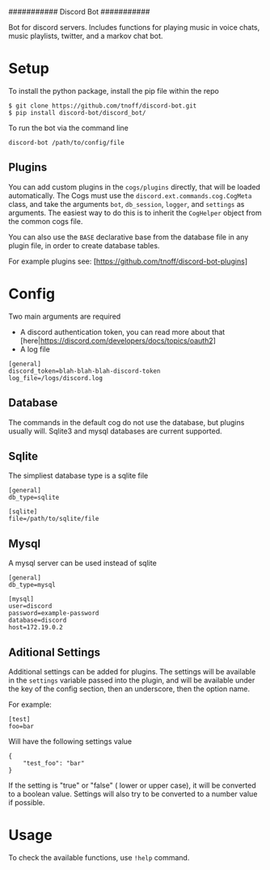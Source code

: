###########
Discord Bot
###########

Bot for discord servers. Includes functions for playing music in voice chats, music playlists, twitter, and a markov chat bot.

Setup
=====

To install the python package, install the pip file within the repo

```
$ git clone https://github.com/tnoff/discord-bot.git
$ pip install discord-bot/discord_bot/
```

To run the bot via the command line

```
discord-bot /path/to/config/file
```

Plugins
-------

You can add custom plugins in the `cogs/plugins` directly, that will be loaded automatically. The Cogs must use the `discord.ext.commands.cog.CogMeta` class, and take the arguments `bot`, `db_session`, `logger`, and `settings` as arguments. The easiest way to do this is to inherit the `CogHelper` object from the common cogs file.

You can also use the `BASE` declarative base from the database file in any plugin file, in order to create database tables.

For example plugins see: [https://github.com/tnoff/discord-bot-plugins]

Config
======

Two main arguments are required
- A discord authentication token, you can read more about that [here|https://discord.com/developers/docs/topics/oauth2]
- A log file

```
[general]
discord_token=blah-blah-blah-discord-token
log_file=/logs/discord.log
```

Database
--------
The commands in the default cog do not use the database, but plugins usually will. Sqlite3 and mysql databases are current supported.


Sqlite
------

The simpliest database type is a sqlite file
```
[general]
db_type=sqlite

[sqlite]
file=/path/to/sqlite/file
```


Mysql
-----
A mysql server can be used instead of sqlite

```
[general]
db_type=mysql

[mysql]
user=discord
password=example-password
database=discord
host=172.19.0.2
```

Aditional Settings
------------------

Additional settings can be added for plugins. The settings will be available in the `settings` variable passed into the plugin, and will be available under the key of the config section, then an underscore, then the option name.

For example:

```
[test]
foo=bar
```

Will have the following settings value

```
{
    "test_foo": "bar"
}
```

If the setting is "true" or "false" ( lower or upper case), it will be converted to a boolean value. Settings will also try to be converted to a number value if possible.

Usage
======

To check the available functions, use `!help` command.